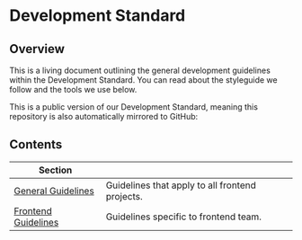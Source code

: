# Development Standard

## Overview

This is a living document outlining the general development guidelines within the Development Standard. You can read about the styleguide we follow and the tools we use below.

This is a public version of our Development Standard, meaning this repository is also automatically mirrored to GitHub:

## Contents

| Section |  |
|--|--|
| [General Guidelines](./general#readme) | Guidelines that apply to all frontend projects. |
| [Frontend Guidelines](./frontend#readme) | Guidelines specific to frontend team. |
